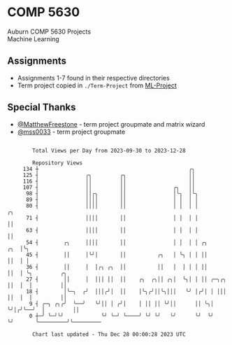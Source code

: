 # COMP 5630
Auburn COMP 5630 Projects  
Machine Learning

## Assignments
- Assignments 1-7 found in their respective directories
- Term project copied in `./Term-Project` from [ML-Project](https://github.com/wumphlett/ML-Project)

## Special Thanks
- [@MatthewFreestone](https://github.com/MatthewFreestone) - term project groupmate and matrix wizard
- [@mss0033](https://github.com/mss0033) - term project groupmate

```

        Total Views per Day from 2023-09-30 to 2023-12-28

        Repository Views
     134 ┼                                                ╭╮
     125 ┤               ╭╮         ╭╮                    ││
     116 ┤               ││         ││                    ││
     107 ┤               ││         ││               ╭╮   ││
      98 ┤               ││╭╮       ││               │╰╮  │╰╮
      89 ┤               ││││       ││               │ │  │ │
      80 ┤               ││││       ││               │ │  │ │              ╭╮
      71 ┤               ││││       ││               │ │  │ │              ││
      63 ┤               ││││       ││               │ │  │ │              ││
      54 ┤        ╭╮     ││││       ││               │ │  │ │ ╭╮       ╭╮  │╰╮
      45 ┤        ││     │╰╯│       ││          ╭╮   │ ╰╮ │ │ ││       ││  │ │
      36 ┤        ││     │  │╭╮ ╭╮  ││          ││   │  │ │ │ ││       ││  │ ╰╮         ╭╮
      27 ┤        ││     │  │││ ││  ││    ╭╮  ╭╮││ ╭╮│  ╰╮│ │ ││ ╭─╮╭╮ ││  │  │         ││
      18 ┤        │╰─╮  ╭╯  │││╭╯│  ││    │╰╮╭╯││╰╮│││   ╰╯ │╭╯│ │ │││ ││  │  │         ││
       9 ┤ ╭─╮ ╭╮╭╯  ╰──╯   ╰╯││ │ ╭╯│    │ ││ ││ ╰╯││      ││ ╰╮│ ╰╯│╭╯╰──╯  │         ││
       0 ┼─╯ ╰─╯╰╯            ╰╯ ╰─╯ ╰────╯ ╰╯ ╰╯   ╰╯      ╰╯  ╰╯   ╰╯       ╰─────────╯╰─────────

        Chart last updated - Thu Dec 28 00:00:28 2023 UTC
        
```
